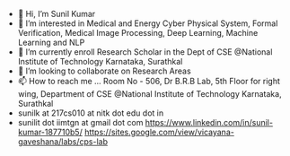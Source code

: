 - 👋 Hi, I’m Sunil Kumar
- 👀 I’m interested in Medical and Energy Cyber Physical System, Formal Verification, Medical Image Processing, Deep Learning, Machine Learning and NLP
- 🌱 I’m currently enroll Research Scholar in the Dept of CSE @National Institute of Technology Karnataka, Surathkal
- 💞️ I’m looking to collaborate on Research Areas
- 📫 How to reach me ... Room No - 506, Dr B.R.B Lab, 5th Floor for right wing, Department of CSE @National Institute of Technology Karnataka, Surathkal
- sunilk at 217cs010 at nitk dot edu dot in
- sunilit dot iimtgn at gmail dot com
https://www.linkedin.com/in/sunil-kumar-187710b5/
https://sites.google.com/view/vicayana-gaveshana/labs/cps-lab
<!---
You can click the Preview link to take a look at your changes.
--->
